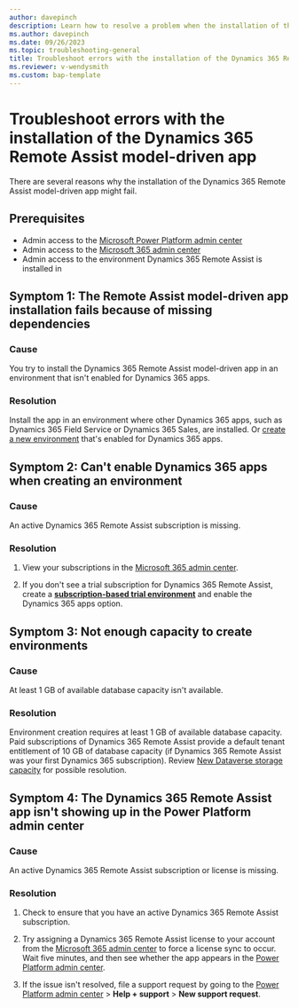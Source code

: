 ```yaml
---
author: davepinch
description: Learn how to resolve a problem when the installation of the Dynamics 365 Remote Assist model-driven app fails
ms.author: davepinch
ms.date: 09/26/2023
ms.topic: troubleshooting-general
title: Troubleshoot errors with the installation of the Dynamics 365 Remote Assist model-driven app
ms.reviewer: v-wendysmith
ms.custom: bap-template
---
```


# Troubleshoot errors with the installation of the Dynamics 365 Remote Assist model-driven app

There are several reasons why the installation of the Dynamics 365 Remote Assist model-driven app might fail.

## Prerequisites

- Admin access to the [Microsoft Power Platform admin center](https://admin.powerplatform.microsoft.com/)
- Admin access to the [Microsoft 365 admin center](https://admin.microsoft.com/AdminPortal)
- Admin access to the environment Dynamics 365 Remote Assist is installed in

## Symptom 1: The Remote Assist model-driven app installation fails because of missing dependencies

### Cause

You try to install the Dynamics 365 Remote Assist model-driven app in an environment that isn't enabled for Dynamics 365 apps.

### Resolution

Install the app in an environment where other Dynamics 365 apps, such as Dynamics 365 Field Service or Dynamics 365 Sales, are installed. Or [create a new environment](dynamics365/mixed-reality/remote-assist/install-the-dynamics-365-remote-assist-model-driven-app) that's enabled for Dynamics 365 apps.

## Symptom 2: Can't enable Dynamics 365 apps when creating an environment

### Cause

An active Dynamics 365 Remote Assist subscription is missing.

### Resolution

1. View your subscriptions in the [Microsoft 365 admin center](https://admin.microsoft.com/).

1. If you don't see a trial subscription for Dynamics 365 Remote Assist, create a [**subscription-based trial environment**](/power-platform/admin/trial-environments#create-a-trial-subscription-based-environment-in-the-power-platform-admin-center) and enable the Dynamics 365 apps option.

## Symptom 3: Not enough capacity to create environments

### Cause

At least 1 GB of available database capacity isn't available.

### Resolution

Environment creation requires at least 1 GB of available database capacity. Paid subscriptions of Dynamics 365 Remote Assist provide a default tenant entitlement of 10 GB of database capacity (if Dynamics 365 Remote Assist was your first Dynamics 365 subscription). Review [New Dataverse storage capacity](/power-platform/admin/capacity-storage) for possible resolution.

## Symptom 4: The Dynamics 365 Remote Assist app isn't showing up in the Power Platform admin center

### Cause

An active Dynamics 365 Remote Assist subscription or license is missing.

### Resolution

1. Check to ensure that you have an active Dynamics 365 Remote Assist subscription.

2. Try assigning a Dynamics 365 Remote Assist license to your account from the [Microsoft 365 admin center](https://admin.microsoft.com) to force a license sync to occur. Wait five minutes, and then see whether the app appears in the [Power Platform admin center](https://admin.powerplatform.com).

3. If the issue isn't resolved, file a support request by going to the [Power Platform admin center](https://admin.powerplatform.com) > **Help + support** > **New support request**.